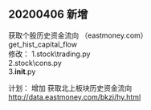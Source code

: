 ## 20200406 新增
获取个股历史资金流向    （eastmoney.com）  
get_hist_capital_flow  
修改：
1.stock\trading.py   
2.stock\cons.py   
3.__init__.py  


计划：
增加 获取北上板块历史资金流向
http://data.eastmoney.com/bkzj/hy.html
